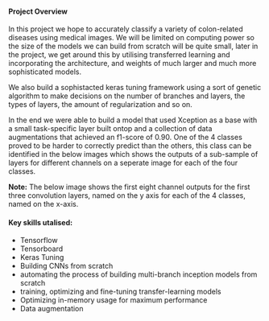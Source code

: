 #### Project Overview

In this project we hope to accurately classify a variety of colon-related diseases using medical images. We will be limited on computing power so the size of the models we can build from scratch will be quite small, later in the project, we get around this by utilising transferred learning and incorporating the architecture, and weights of much larger and much more sophisticated models.

We also build a sophistacted keras tuning framework using a sort of genetic algorithm to make decisions on the number of branches and layers, the types of layers, the amount of regularization and so on.

In the end we were able to build a model that used Xception as a base with a small task-specific layer built ontop and a collection of data augmentations that achieved an f1-score of 0.90. One of the 4 classes proved to be harder to correctly predict than the others, this class can be identified in the below images which shows the outputs of a sub-sample of layers for different channels on a seperate image for each of the four classes. 

**Note:** The below image shows the first eight channel outputs for the first three convolution layers, named on the y axis for each of the 4 classes, named on the x-axis.



#### Key skills utalised:

* Tensorflow
* Tensorboard
* Keras Tuning
* Building CNNs from scratch
* automating the process of building multi-branch inception models from scratch
* training, optimizing and fine-tuning transfer-learning models
* Optimizing in-memory usage for maximum performance
* Data augmentation
